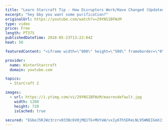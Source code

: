 ```yaml
---
title: "Learn Starcraft Tip - How Disruptors Work/Have Changed (Updated Patch 4.0 2018)"
excerpt: "hey bby you want some purification?"
originalUrl: https://youtube.com/watch?v=29YNS1BFWzM
type: video
price: Free
length: PT37S
publishedDateTime: 2018-05-23T13:22:04Z
heat: 50

featuredContent: "<iframe width=\"800\" height=\"500\" frameborder=\"0\" src=\"https://www.youtube.com/embed/29YNS1BFWzM\" allow=\"accelerometer; autoplay; encrypted-media; gyroscope; picture-in-picture\" allowfullscreen></iframe>"

provider:
  name: WinterStarcraft
  domain: youtube.com

topics:
  - StarCraft 2

images:
  - url: https://i.ytimg.com/vi/29YNS1BFWzM/maxresdefault.jpg
    width: 1280
    height: 720
    isCached: true

secured: "EGbeJ5RJWz3rzrx033Bc6V0jMQ1TG+MUYaW/vxIy6Th5EReLNL95WNEIGmXJivHp4G7AoynGTBpFYvzUtoyavoZlgmvuyA43Ikykp721LbRZcNIV2W6lQrl2U+yIZ9nCasyfdfWSJDxcX9jKNixly0/a1yYrch2sJ1ZinC0m0Rz1caBs7e9qkhy0JXA42BHD0TcRPShwfCjLOi0gNVCYcZ5rZ4Jh7D4ZGYfPvHET76o6G9QBo2V2pQ7XDdlYZ5cldwKCvFjKLL76DlOHJhfkLqaxpoYium7U9YBIu3wSDZNQWxzv7uOXVi/yduTIKOlhks3k4eBzBjtkshLIkL/hbYcdCSMA2OUfjpYQH8AuVi3elYvASD3myPElifZXMUTjFd0Zjj6/05LvqU9Tp4BiLJWQjfFsT7sdF1HgGv7S/1k=;UjIheduNtsAobarYE6Hvkw=="
---
```


